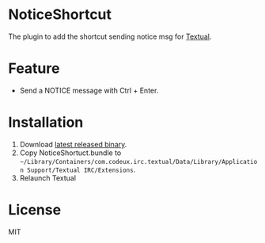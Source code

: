 NoticeShortcut
====
The plugin to add the shortcut sending notice msg for [Textual](http://www.codeux.com/textual/).

# Feature
- Send a NOTICE message with Ctrl + Enter.

# Installation
1. Download [latest released binary](https://github.com/mtgto/NoticeShortcut/releases/tag/1.1).
2. Copy NoticeShortuct.bundle to `~/Library/Containers/com.codeux.irc.textual/Data/Library/Application Support/Textual IRC/Extensions`.
3. Relaunch Textual

# License
MIT
